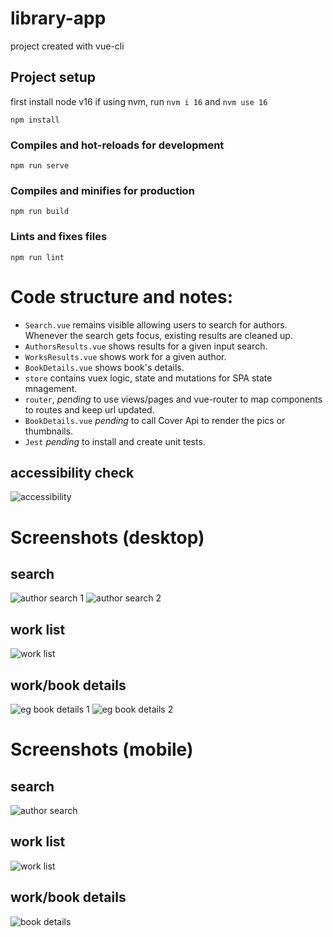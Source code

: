 # library-app

project created with vue-cli
## Project setup
first install node v16
if using nvm, run `nvm i 16` and `nvm use 16`

```
npm install
```

### Compiles and hot-reloads for development
```
npm run serve
```

### Compiles and minifies for production
```
npm run build
```

### Lints and fixes files
```
npm run lint
```

# Code structure and notes:
- `Search.vue` remains visible allowing users to search for authors. Whenever the search gets focus, existing results are cleaned up.
- `AuthorsResults.vue` shows results for a given input search.
- `WorksResults.vue` shows work for a given author.
- `BookDetails.vue` shows book's details.
- `store` contains vuex logic, state and mutations for SPA state mnagement.
- `router`, *pending* to use views/pages and vue-router to map components to routes and keep url updated.
- `BookDetails.vue` *pending* to call Cover Api to render the pics or thumbnails.
- `Jest` *pending* to install and create unit tests.

## accessibility check
![accessibility](https://github.com/pangio/library-app/blob/master/screenshots/Screen%20Shot%202022-03-30%20at%2000.38.07.png)

# Screenshots (desktop)

## search 
![author search 1](https://github.com/pangio/library-app/blob/master/screenshots/Screen%20Shot%202022-03-30%20at%2000.00.35.png)
![author search 2](https://github.com/pangio/library-app/blob/master/screenshots/Screen%20Shot%202022-03-30%20at%2000.01.24.png)

## work list
![work list](https://github.com/pangio/library-app/blob/master/screenshots/Screen%20Shot%202022-03-30%20at%2000.01.41.png)

## work/book details
![eg book details 1](https://github.com/pangio/library-app/blob/master/screenshots/Screen%20Shot%202022-03-30%20at%2000.11.02.png)
![eg book details 2](https://github.com/pangio/library-app/blob/master/screenshots/Screen%20Shot%202022-03-30%20at%2000.11.19.png)


# Screenshots (mobile)

## search 
![author search](https://github.com/pangio/library-app/blob/master/screenshots/Screen%20Shot%202022-03-30%20at%2000.39.15.png)

## work list
![work list](https://github.com/pangio/library-app/blob/master/screenshots/Screen%20Shot%202022-03-30%20at%2000.39.39.png)

## work/book details
![book details](https://github.com/pangio/library-app/blob/master/screenshots/Screen%20Shot%202022-03-30%20at%2000.40.08.png)
